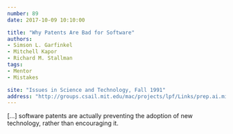 ```yaml
---
number: 89
date: 2017-10-09 10:10:00

title: "Why Patents Are Bad for Software"
authors:
- Simson L. Garfinkel
- Mitchell Kapor
- Richard M. Stallman
tags:
- Mentor
- Mistakes

site: "Issues in Science and Technology, Fall 1991"
address: "http://groups.csail.mit.edu/mac/projects/lpf/Links/prep.ai.mit.edu/issues.article"
---
```


[…] software patents are actually preventing the adoption of new technology, rather than encouraging it.
